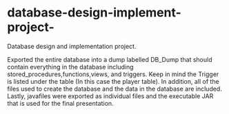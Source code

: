 # database-design-implement-project-
Database design and implementation project.

Exported the entire database into a dump labelled DB_Dump that should contain everything in the database including stored_procedures,functions,views, and triggers. 
Keep in mind the Trigger is listed under the table (In this case the player table). In addition, all of the files used to create the database and the data in the database are included. 
Lastly, javafiles were exported as individual files and the executable JAR that is used for the final presentation.
